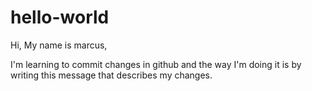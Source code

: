 # hello-world

Hi, My name is marcus,

I'm learning to commit changes in github
and the way I'm doing it is by writing this message that describes my changes.
